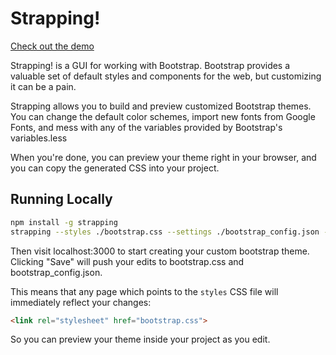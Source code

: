 # Strapping!

[Check out the demo](http://bbrennan.info/strapping/)

Strapping! is a GUI for working with Bootstrap. Bootstrap provides a valuable set of
default styles and components for the web, but customizing it can be a pain.

Strapping allows you to build and preview customized Bootstrap themes.
You can change the default color schemes, import new fonts from Google Fonts,
and mess with any of the variables provided by Bootstrap's variables.less

When you're done, you can preview your theme right in your browser, and you can copy the generated CSS into your project.

## Running Locally
```bash
npm install -g strapping
strapping --styles ./bootstrap.css --settings ./bootstrap_config.json --port 3000
```

Then visit localhost:3000 to start creating your custom bootstrap theme.
Clicking "Save" will push your edits to bootstrap.css and bootstrap_config.json.

This means that any page which points to the `styles` CSS file will immediately reflect your changes:
```html
<link rel="stylesheet" href="bootstrap.css">
```

So you can preview your theme inside your project as you edit.
